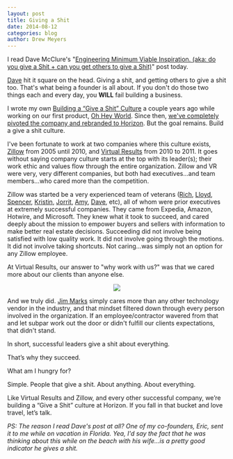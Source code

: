 ```yaml
---
layout: post
title: Giving a Shit
date: 2014-08-12
categories: blog
author: Drew Meyers
---
```


I read Dave McClure's "<a href="https://medium.com/@davemcclure/engineering-minimum-viable-inspiration-5e4a776aecdb">Engineering Minimum Viable Inspiration. (aka: do you give a Shit + can you get others to give a Shit)</a>" post today.

<a href="https://twitter.com/davemcclure">Dave</a> hit it square on the head. Giving a shit, and getting others to give a shit too. That's what being a founder is all about. If you don't do those two things each and every day, you <strong>WILL</strong> fail building a business.

I wrote my own [Building a “Give a Shit” Culture](http://blog.ohheyworld.com/the-give-a-shit-culture/) a couple years ago while working on our first product, [Oh Hey World](http://www.ohheyworld.com). Since then, [we've completely pivoted the company and rebranded to Horizon](http://www.horizonapp.co/blog/horizon-missed-connections). But the goal remains. Build a give a shit culture.

I've been fortunate to work at two companies where this culture exists, [Zillow](http://www.zillow.com) from 2005 until 2010, and [Virtual Results](http://virtualresults.com/) from 2010 to 2011. It goes without saying company culture starts at the top with its leader(s); their work ethic and values flow through the entire organization. Zillow and VR were very, very different companies, but both had executives...and team members...who cared more than the competition.

Zillow was started be a very experienced team of veterans ([Rich](https://twitter.com/rich_barton), [Lloyd](https://twitter.com/LloydFrink), [Spencer](https://www.twitter.com/spencerrascoff), [Kristin](https://twitter.com/kacker), [Jorrit](https://www.linkedin.com/pub/jorrit-van-der-meulen/1/34/b5a), [Amy](https://twitter.com/amybo), [Dave](https://twitter.com/davebei), etc), all of whom were prior executives at extremely successful companies. They came from Expedia, Amazon, Hotwire, and Microsoft. They knew what it took to succeed, and cared deeply about the mission to empower buyers and sellers with information to make better real estate decisions. Succeeding did not involve being satisfied with low quality work. It did not involve going through the motions. It did not involve taking shortcuts. Not caring...was simply not an option for any Zillow employee.

At Virtual Results, our answer to "why work with us?" was that we cared more about our clients than anyone else.

<p align="center"><img src="http://www.horizonapp.co/assets/blog-2014-08-12-virtual-results-care.png"></p>

And we truly did. [Jim Marks](https://twitter.com/jimmarks) simply cares more than any other technology vendor in the industry, and that mindset filtered down through every person involved in the organization. If an employee/contractor wavered from that and let subpar work out the door or didn't fulfill our clients expectations, that didn't stand.

In short, successful leaders give a shit about everything.

That’s why they succeed.

What am I hungry for?

Simple. People that give a shit. About anything. About everything.

Like Virtual Results and Zillow, and every other successful company, we’re building a “Give a Shit” culture at Horizon. If you fall in that bucket and love travel, let’s talk.

<em>PS: The reason I read Dave's post at all? One of my co-founders, Eric, sent it to me while on vacation in Florida. Yea, I'd say the fact that he was thinking about this while on the beach with his wife...is a pretty good indicator he gives a shit.</em>